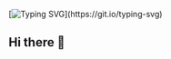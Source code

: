 [![Typing SVG](https://readme-typing-svg.demolab.com?font=Rubik+Doodle+Shadow&size=50&duration=4000&pause=1000&color=C0A1F7&width=1000&height=100&lines=Welcom+to+Subin+Github!)](https://git.io/typing-svg)
## Hi there 👋

<!--
**yunsubinSU/yunsubinSU** is a ✨ _special_ ✨ repository because its `README.md` (this file) appears on your GitHub profile.

Here are some ideas to get you started:

- 🔭 I’m currently working on ...
- 🌱 I’m currently learning ...
- 👯 I’m looking to collaborate on ...
- 🤔 I’m looking for help with ...
- 💬 Ask me about ...
- 📫 How to reach me: ...
- 😄 Pronouns: ...
- ⚡ Fun fact: ...
-->
